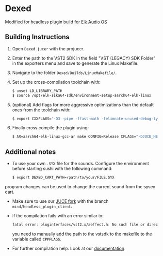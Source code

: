 # Dexed

Modified for headless plugin build for [Elk Audio OS](https://elk.audio)

## Building Instructions

1. Open `Dexed.jucer` with the projucer.
2. Enter the path to the VST2 SDK in the field "VST (LEGACY) SDK Folder" in the exporters menu and save to generate the Linux Makefile.
3. Navigate to the folder `Dexed/Builds/LinuxMakefile/`.
4. Set up the cross-compilation toolchain with:  

   ```bash
   $ unset LD_LIBRARY_PATH
   $ source /opt/elk-sika64-sdk/environment-setup-aarch64-elk-linux
   ```

5. (optional) Add flags for more aggressive optimizations than the default ones from the toolchain with:  

   ```bash
   $ export CXXFLAGS="-O3 -pipe -ffast-math -felimnate-unused-debug-types"
   ```

6. Finally cross compile the plugin using:  

   ```bash
   $ AR=aarch64-elk-linux-gcc-ar make CONFIG=Release CFLAGS="-DJUCE_HEADLESS_PLUGIN_CLIENT=1" V=1 TARGET_ARCH="-march=armv8-a -mtune=cortex-a72"
   ```

## Additional notes

* To use your own `.SYX` file for the sounds. Configure the environment before starting sushi with the following command:

  ```bash
  $ export DEXED_CART_PATH=/path/to/your/FILE.SYX
  ```
 program changes can be used to change the current sound from the sysex cart.
* Make sure to use our [JUCE fork](https://github.com/stez-mind/JUCE/tree/mind/headless_plugin_client) with the branch `mind/headless_plugin_client`.
* If the compilation fails with an error similar to:  

  ```bash
  fatal error: pluginterfaces/vst2.x/aeffect.h: No such file or directory
  ```
  
  you need to manually add the path to the vstsdk to the makefile to the variable called `CPPFLAGS`.
* For further compilation help. Look at our [documentation](https://github.com/elk-audio/elk-docs/blob/master/documents/building_plugins_for_elk.md).